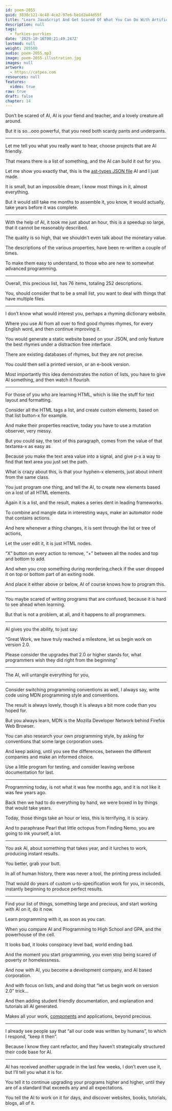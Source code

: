 ```yaml
---
id: poem-2055
guid: 3830c121-4c48-4ce2-97e6-be1d2a44d55f
title: "Learn JavaScript And Get Scared Of What You Can Do With Artificial Intelligence"
description: null
tags:
  - furkies-purrkies
date: '2025-10-16T00:21:49.247Z'
lastmod: null
weight: 205500
audio: poem-2055.mp3
image: poem-2055-illustration.jpg
images: null
artwork:
  - https://catpea.com
resources: null
features:
  video: true
raw: true
draft: false
chapter: 14
---
```


Don’t be scared of AI, AI is your fiend and teacher,
and a lovely creature all around.

But it is so...ooo powerful,
that you need both scardy pants and underpants.

---

Let me tell you what you really want to hear,
choose projects that are AI friendly.

That means there is a list of something,
and the AI can build it out for you.

Let me show you exactly that,
this is the [ast-types JSON file][1] AI and I just made.

It is small, but an impossible dream,
I know most things in it, almost everything.

But it would still take me months to assemble it,
you know, it would actually, take years before it was complete.

---

With the help of AI, it took me just about an hour,
this is a speedup so large, that it cannot be reasonably described.

The quality is so high,
that we shouldn't even talk about the monetary value.

The descriptions of the various properties,
have been re-written a couple of times.

To make them easy to understand,
to those who are new to somewhat advanced programming.

---

Overall, this precious list, has 76 items,
totaling 252 descriptions.

You, should consider that to be a small list,
you want to deal with things that have multiple files.

---

I don’t know what would interest you,
perhaps a rhyming dictionary website.

Where you use AI from all over to find good rhymes rhymes,
for every English word, and then continue improving it.

You would generate a static website based on your JSON,
and only feature the best rhymes under a distraction free interface.

There are existing databases of rhymes,
but they are not precise.

You could then sell a printed version,
or an e-book version.

Most importantly this idea demonstrates the notion of lists,
you have to give AI something, and then watch it flourish.

---

For those of you who are learning HTML,
which is like the stuff for text layout and formatting.

Consider all the HTML tags a list, and create custom elements,
based on that list button-x for example.

And make their properties reactive,
today you have to use a mutation observer, very messy.

But you could say, the text of this paragraph,
comes from the value of that textarea-x as easy as <p-x path=”#myText”>

Because you make the text area value into a signal,
and give p-x a way to find that text area you just set the path.

What is crazy about this, is that your hyphen-x elements,
just about inherit from the same class.

You just program one thing, and tell the AI,
to create new elements based on a lost of all HTML elements.

Again it is a list, and the result,
makes a series dent in leading frameworks.

To combine and mangle data in interesting ways,
make an automator node that contains actions.

And here whenever a thing changes,
it is sent through the list or tree of actions,

Let the user edit it,
it is just HTML nodes.

“X” button on every action to remove,
“+” between all the nodes and top and bottom to add.

And when you crop something during reordering,check if the user dropped it on top or bottom part of an exiting node.

And place it either above or below,
AI of course knows how to program this.

---

You maybe scared of writing programs that are confused,
because it is hard to see ahead when learning.

But that is not a problem,
at all, and it happens to all programmers.

---

AI gives you the ability,
to just say:

“Great Work, we have truly reached a milestone,
let us begin work on version 2.0.

Please consider the upgrades that 2.0 or higher stands for,
what programmers wish they did right from the beginning”

---

The AI,
will untangle everything for you,

---

Consider switching programming conventions as well,
I always say, write code using MDN programming style and conventions.

The result is always lovely,
though it is always a bit more code than you hoped for.

But you always learn,
MDN is the Mozilla Developer Network behind Firefox Web Browser.

You can also research your own programming style,
by asking for conventions that some large corporation uses.

And keep asking, until you see the differences,
between the different companies and make an informed choice.

Use a little program for testing,
and consider leaving verbose documentation for last.

---

Programming today, is not what it was few months ago,
and it is not like it was few years ago.

Back then we had to do everything by hand,
we were boxed in by things that would take years.

Today, those things take an hour or less,
this is terrifying, it is scary.

And to paraphrase Pearl that little octopus from Finding Nemo,
you are going to ink yourself, a lot.

---

You ask AI, about something that takes year,
and it lurches to work, producing instant results.

You better,
grab your butt.

In all of human history, there was never a tool,
the printing press included.

That would do years of custom u-to-specification work for you,
in seconds, instantly beginning to produce perfect results.

---

Find your list of things, something large and precious,
and start working with AI on it, do it now.

Learn programming with it,
as soon as you can.

When you compare AI and Programming to High School and GPA,
and the powerhouse of the cell.

It looks bad, it looks conspiracy level bad,
world ending bad.

And the moment you start programming,
you even stop being scared of poverty or homelessness.

And now with AI, you become a development company,
and AI based corporation.

And with focus on lists, and and doing that
“let us begin work on version 2.0” trick…

And then adding student friendly documentation,
and explanation and tutorials all AI generated.

Makes all your work, [components][2] and applications,
beyond precious.

---

I already see people say that “all our code was written by humans”,
to which I respond, “keep it then”.

Because I know they cant refactor,
and they haven’t strategically structured their code base for AI.

---

AI has received another upgrade in the last few weeks,
I don’t even use it, but I’ll tell you what it is for.

You tell it to continue upgrading your programs higher and higher,
until they are of a standard that exceeds any and all expectations.

You tell the AI to work on it for days,
and discover websites, books, tutorials, blogs, all of it.


[1]: https://github.com/catpea/squirrel-pie/blob/94df07474fbdb965064feb6408dac7b8f3eba569/ast-types.json
[2]: https://github.com/catpea/squirrel-pie/blob/94df07474fbdb965064feb6408dac7b8f3eba569/examine-template.html#L22
